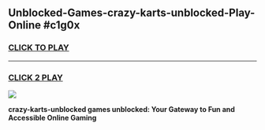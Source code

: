 
## Unblocked-Games-crazy-karts-unblocked-Play-Online #c1g0x
<h3>
<a href="https://news.freeplayer.one?title=crazy-karts-unblocked&ref=3">CLICK TO PLAY</a></h3>
<hr>

<h3>
<a href="https://news.freeplayer.one?title=crazy-karts-unblocked&ref=3">CLICK 2 PLAY</a>
  
</h3>

<a href="https://news.freeplayer.one?title=crazy-karts-unblocked&ref=3"><img src="https://clearcache.store/games.png"></a>


**crazy-karts-unblocked games unblocked: Your Gateway to Fun and Accessible Online Gaming**
